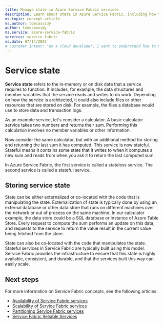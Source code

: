 ```yaml
---
title: Manage state in Azure Service Fabric services
description: Learn about state in Azure Service Fabric, including how to define and manage service state in Service Fabric services.
ms.topic: concept-article
ms.author: tomcassidy
author: tomvcassidy
ms.service: azure-service-fabric
services: service-fabric
ms.date: 07/14/2022
# Customer intent: "As a cloud developer, I want to understand how to manage service state in Azure Service Fabric, so that I can build scalable and reliable stateful applications."
---
```


# Service state
**Service state** refers to the in-memory or on disk data that a service requires to function. It includes, for example, the data structures and member variables that the service reads and writes to do work. Depending on how the service is architected, it could also include files or other resources that are stored on disk. For example, the files a database would use to store data and transaction logs.

As an example service, let's consider a calculator. A basic calculator service takes two numbers and returns their sum. Performing this calculation involves no member variables or other information.

Now consider the same calculator, but with an additional method for storing and returning the last sum it has computed. This service is now stateful. Stateful means it contains some state that it writes to when it computes a new sum and reads from when you ask it to return the last computed sum.

In Azure Service Fabric, the first service is called a stateless service. The second service is called a stateful service.

## Storing service state
State can be either externalized or co-located with the code that is manipulating the state. Externalization of state is typically done by using an external database or other data store that runs on different machines over the network or out of process on the same machine. In our calculator example, the data store could be a SQL database or instance of Azure Table Store. Every request to compute the sum performs an update on this data, and requests to the service to return the value result in the current value being fetched from the store. 

State can also be co-located with the code that manipulates the state. Stateful services in Service Fabric are typically built using this model. Service Fabric provides the infrastructure to ensure that this state is highly available, consistent, and durable, and that the services built this way can easily scale.

## Next steps
For more information on Service Fabric concepts, see the following articles:

* [Availability of Service Fabric services](service-fabric-availability-services.md)
* [Scalability of Service Fabric services](service-fabric-concepts-scalability.md)
* [Partitioning Service Fabric services](service-fabric-concepts-partitioning.md)
* [Service Fabric Reliable Services](service-fabric-reliable-services-introduction.md)
